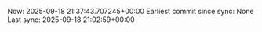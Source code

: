 Now: 2025-09-18 21:37:43.707245+00:00 Earliest commit since sync: None Last sync: 2025-09-18 21:02:59+00:00
